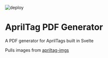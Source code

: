 ![deploy](https://github.com/novanix/apriltag-pdf-gen/actions/workflows/deploy.yml/badge.svg)
# AprilTag PDF Generator
A PDF generator for AprilTags built in Svelte

Pulls images from [apriltag-imgs](https://github.com/AprilRobotics/apriltag-imgs)
